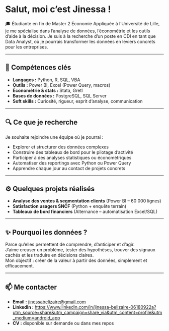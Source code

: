 # Salut, moi c’est Jinessa !

🎓 Étudiante en fin de Master 2 Économie Appliquée à l’Université de Lille, je me spécialise dans l’analyse de données, l’économétrie et les outils d’aide à la décision. Je suis à la recherche d’un poste en CDI en tant que Data Analyst, où je pourrais transformer les données en leviers concrets pour les entreprises.

---

## 🧠 Compétences clés

- **Langages :** Python, R, SQL, VBA  
- **Outils :** Power BI, Excel (Power Query, macros) 
- **Économétrie & stats :** Stata, Gretl  
- **Bases de données :** PostgreSQL, SQL Server  
- **Soft skills :** Curiosité, rigueur, esprit d’analyse, communication

---

## 🔍 Ce que je recherche

Je souhaite rejoindre une équipe où je pourrai :

- Explorer et structurer des données complexes  
- Construire des tableaux de bord pour le pilotage d’activité  
- Participer à des analyses statistiques ou économétriques  
- Automatiser des reportings avec Python ou Power Query  
- Apprendre chaque jour au contact de projets concrets

---

## ⚙️ Quelques projets réalisés

- **Analyse des ventes & segmentation clients** (Power BI – 60 000 lignes)  
- **Satisfaction usagers SNCF** (Python + enquête terrain)  
- **Tableaux de bord financiers** (Alternance – automatisation Excel/SQL)

---

## ✨ Pourquoi les données ?

Parce qu’elles permettent de comprendre, d’anticiper et d’agir.  
J’aime creuser un problème, tester des hypothèses, trouver des signaux cachés et les traduire en décisions claires.  
Mon objectif : créer de la valeur à partir des données, simplement et efficacement.

---

## 📫 Me contacter

- **Email :** jinessabelizaire@gmail.com
- **LinkedIn :** https://www.linkedin.com/in/jinessa-belizaire-06180922a?utm_source=share&utm_campaign=share_via&utm_content=profile&utm_medium=android_app  
- **CV :** disponible sur demande ou dans mes repos

